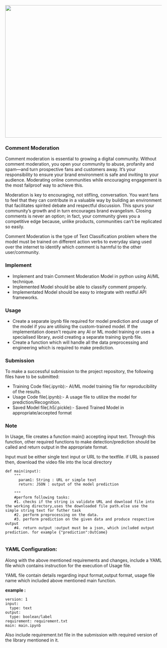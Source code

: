 <img src="https://www.wpexplorer.com/wp-content/uploads/wordpress-comment-moderation-guide-beginners.jpg" height=425 width=1250>


### Comment Moderation

Comment moderation is essential to growing a digital community. Without comment moderation, you open your community to abuse, profanity and spam—and turn prospective fans and customers away. It’s your responsibility to ensure your brand environment is safe and inviting to your audience. Moderating online communities while encouraging engagement is the most failproof way to achieve this.

Moderation is key to encouraging, not stifling, conversation. You want fans to feel that they can contribute in a valuable way by building an environment that facilitates spirited debate and respectful discussion. This spurs your community’s growth and in turn encourages brand evangelism. Closing comments is never an option; in fact, your community gives you a competitive edge because, unlike products, communities can’t be replicated so easily.

Comment Moderation is the type of Text Classification problem where the model must be trained on different action verbs to everyday slang used over the internet to identify which comment is harmful to the other user/community.

### Implement

* Implement and train Comment Moderation Model in python using AI/ML technique.
* Implemented Model should be able to classify comment properly.
* Implementated Model should be easy to integrate with restful API frameworks.

### Usage

* Create a separate ipynb file required for model prediction and usage of the model if you are utilising the custom-trained model. If the implementation doesn't require any AI or ML model training or uses a specialised library, avoid creating a separate training ipynb file.
* Create a function which will handle all the data preprocessing and engineering which is required to make prediction.

### Submission

To make a successful submission to the project repository, the following files have to be submitted:

* Training Code file(.ipynb):- AI/ML model training file for reproducibility of the results.
* Usage Code file(.ipynb):- A usage file to utilize the model for prediction/Recognition.
* Saved Model file(.h5/.pickle):- Saved Trained Model in appropriate/accepted format


### Note

In Usage, file creates a function main() accepting  input text. Through this function, other required functions to make detection/prediction should be called and return output in the appropriate format.

Input must be either single text input or URL to the textfile. if URL is passed then, download the video file into the local directory
```
def main(input):  
    """
      param1: String : URL or simple text
      return: JSON : output of the model prediction

    """
    #perform following tasks:
    #1. checks if the string is validate URL and download file into the working directory,uses the downloaded file path.else use the simple string text for futher task
    #2. perform preprocessing on the data.
    #3. perform prediction on the given data and produce respective output
    #4. return output :output must be a json, which included output prediction. for example {"prediction":OutCome}
    
```
### YAML Configuration:

Along with the above mentioned requirements and changes, include a YAML file which contains instruction for the execution of Usage file.

YAML file contain details regarding input format,output format, usage file name which included above mentioned main function.

**example :**

```
version: 1
input:
  type: text
output:
  type: boolean/label
requirement: requirement.txt
main: main.ipynb
```

Also include requirement.txt file in the submission with required version of the library mentioned in it.